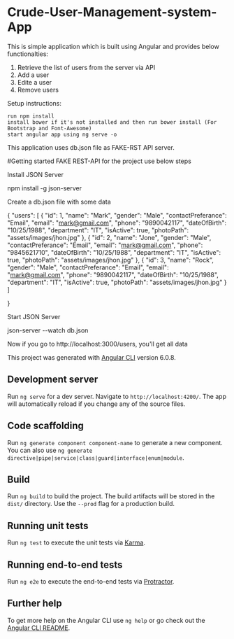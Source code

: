 # Crude-User-Management-system-App

This is simple application which is built using Angular and provides below functionalties:

  1. Retrieve the list of users from the server via API
  2. Add a user
  3. Edite a user
  4. Remove users
  
 Setup instructions:

    run npm install
    install bower if it's not installed and then run bower install (For Bootstrap and Font-Awesome)
    start angular app using ng serve -o

This application uses db.json file as FAKE-RST  API server.

#Getting started FAKE REST-API for the project use below steps 

Install JSON Server

npm install -g json-server

Create a db.json file with some data

{
    "users": [
        {
            "id": 1,
            "name": "Mark",
            "gender": "Male",
            "contactPreferance": "Email",
            "email": "mark@gmail.com",
            "phone": "9890042117",
            "dateOfBirth": "10/25/1988",
            "department": "IT",
            "isActive": true,
            "photoPath": "assets/images/jhon.jpg"
        },
        {
            "id": 2,
            "name": "Jone",
            "gender": "Male",
            "contactPreferance": "Email",
            "email": "mark@gmail.com",
            "phone": "9845621710",
            "dateOfBirth": "10/25/1988",
            "department": "IT",
            "isActive": true,
            "photoPath": "assets/images/jhon.jpg"
        },
        {
            "id": 3,
            "name": "Rock",
            "gender": "Male",
            "contactPreferance": "Email",
            "email": "mark@gmail.com",
            "phone": "9890042117",
            "dateOfBirth": "10/25/1988",
            "department": "IT",
            "isActive": true,
            "photoPath": "assets/images/jhon.jpg"
        }
    ]
    
}

Start JSON Server

json-server --watch db.json

Now if you go to http://localhost:3000/users, you'll get all data



This project was generated with [Angular CLI](https://github.com/angular/angular-cli) version 6.0.8.

## Development server

Run `ng serve` for a dev server. Navigate to `http://localhost:4200/`. The app will automatically reload if you change any of the source files.

## Code scaffolding

Run `ng generate component component-name` to generate a new component. You can also use `ng generate directive|pipe|service|class|guard|interface|enum|module`.

## Build

Run `ng build` to build the project. The build artifacts will be stored in the `dist/` directory. Use the `--prod` flag for a production build.

## Running unit tests

Run `ng test` to execute the unit tests via [Karma](https://karma-runner.github.io).

## Running end-to-end tests

Run `ng e2e` to execute the end-to-end tests via [Protractor](http://www.protractortest.org/).

## Further help

To get more help on the Angular CLI use `ng help` or go check out the [Angular CLI README](https://github.com/angular/angular-cli/blob/master/README.md).

